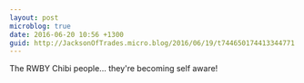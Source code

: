 ```yaml
---
layout: post
microblog: true
date: 2016-06-20 10:56 +1300
guid: http://JacksonOfTrades.micro.blog/2016/06/19/t744650174413344771.html
---
```

The RWBY Chibi people... they're becoming self aware!

